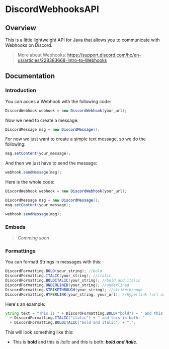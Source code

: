 # DiscordWebhooksAPI

## Overview
This is a little lightweight API for Java that allows you to communicate with Webhooks on Discord.
>More about Webhooks: https://support.discord.com/hc/en-us/articles/228383668-Intro-to-Webhooks

## Documentation
### Introduction
You can acces a Webhook with the following code:
```java
DiscordWebhook webhook = new DiscordWebhook(your_url);
```
Now we need to create a message:
```java
DiscordMessage msg = new DiscordMessage();
```
For now we just want to create a simple text message, so we do the following:
```java
msg.setContent(your_message);
```
And then we just have to send the message:
```java
webhook.sendMessage(msg);
```

Here is the whole code:
```java
DiscordWebhook webhook = new DiscordWebhook(your_url);

DiscordMessage msg = new DiscordMessage();
msg.setContent(your_message);

webhook.sendMessage(msg);
```

### Embeds
> *Comming soon*

### Formattings
You can formatt Strings in messages with this:
```java
DiscordFormatting.BOLD(your_string); //bold
DiscordFormatting.ITALIC(your_string); //italic
DiscordFormatting.BOLDITALIC(your_string); //bold and italic
DiscordFormatting.UNDERLINED(your_string); //underlined
DiscordFormatting.STRIKETHROUGH(your_string); //strikethrough
DiscordFormatting.HYPERLINK(your_string, your_url); //hyperlink (url as string)
```
Here's an example:
```java
String text = "This is " + DiscordFormatting.BOLD("bold") + " and this is " 
  + DiscordFormatting.ITALIC("italic") + " and this is both: "
  + DiscordFormatting.BOLDITALIC("bold and italic") + ".";
```
This will look something like this:  
- This is **bold** and this is *italic* and this is both: ***bold and italic***.
